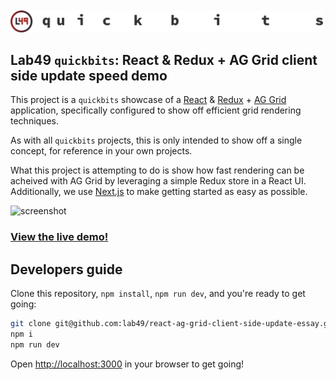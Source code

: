 <br />
<br />

<img src=".github/resources/quickbits.png" width="500" alt="Lab49 quickbits" />

<br />

## Lab49 `quickbits`: React & Redux + AG Grid client side update speed demo

This project is a `quickbits` showcase of a [React](https://reactjs.org/) & [Redux](https://redux.js.org/) + [AG Grid](https://www.ag-grid.com/) application, specifically configured to show off efficient grid rendering techniques.

As with all `quickbits` projects, this is only intended to show off a single concept, for reference in your own projects.

What this project is attempting to do is show how fast rendering can be acheived with AG Grid by leveraging a simple Redux store in a React UI. Additionally, we use [Next.js](https://nextjs.org/) to make getting started as easy as possible.

![screenshot](https://user-images.githubusercontent.com/88339423/138518369-30434cf9-6508-43fe-ae54-c7b7d56d675d.png)

### [View the live demo!](https://quickbits-react-ag-grid-speed-demo.vercel.app/)

## Developers guide

Clone this repository, `npm install`, `npm run dev`, and you're ready to get going:

```bash
git clone git@github.com:lab49/react-ag-grid-client-side-update-essay.git
npm i
npm run dev
```

Open [http://localhost:3000](http://localhost:3000) in your browser to get going!
